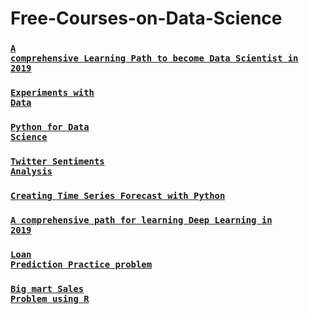 # Free-Courses-on-Data-Science

### <code>[A comprehensive Learning Path to become Data Scientist in 2019](https://trainings.analyticsvidhya.com/courses/course-v1:AnalyticsVidhya+LPDS2019+LPDS2019_T1/about)</code>

### <code>[Experiments with Data]()</code>

### <code>[Python for Data Science]()</code>

### <code>[Twitter Sentiments Analysis]()</code>

### <code>[Creating Time Series Forecast with Python]()</code>

### <code>[A comprehensive path for learning Deep Learning in 2019]()</code>

### <code>[Loan Prediction Practice problem]()</code>

### <code>[Big mart Sales Problem using R]()</code>
